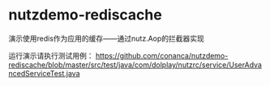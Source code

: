 nutzdemo-rediscache
===================

演示使用redis作为应用的缓存——通过nutz.Aop的拦截器实现

运行演示请执行测试用例：
https://github.com/conanca/nutzdemo-rediscache/blob/master/src/test/java/com/dolplay/nutzrc/service/UserAdvancedServiceTest.java
